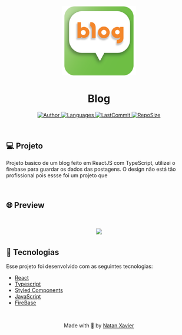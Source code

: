 <h1 align="center">
  <img alt="pokemon" title="#delicinha" src="github/logo.png" width="200px"/>
</h1>

<h1 align="center">Blog</h1>

<p align="center">
  <a href="https://github.com/nataxaa">
    <img alt="Author" src="https://img.shields.io/badge/author-nataxaa-33A1F2?style=flat-square">
  </a>

  <a href="#">
    <img alt="Languages" src="https://img.shields.io/github/languages/count/nataxaa/blog-reactjs?color=33A1F2&style=flat-square">
  </a>

  <a href="https://github.com/nataxaa/BarberShop/commits/master">
    <img alt="LastCommit" src="https://img.shields.io/github/last-commit/nataxaa/blog-reactjs?color=33A1F2&style=flat-square">
  </a>

  <a href="#">
    <img alt="RepoSize" src="https://img.shields.io/github/repo-size/nataxaa/blog-reactjs?color=33A1F2&style=flat-square">
  </a>

</p>

<br />

## 💻 Projeto

Projeto basico de um blog feito em ReactJS com TypeScript, utilizei o firebase para guardar os dados das postagens. O design 
não está tão profissional pois essse foi um projeto que 

<br />

## 🌐 Preview

<h1 align="center">
    <img src="github/projeto_blog.gif" />
</h1>

## 🚀 Tecnologias

Esse projeto foi desenvolvido com as seguintes tecnologias:

- [React](https://reactjs.org)
- [Typescript](https://www.typescriptlang.org/)
- [Styled Components](https://styled-components.com/)
- [JavaScript](https://www.javascript.com/)
- [FireBase](https://firebase.google.com/)

<br />


<p align="center">
  Made with 💙 by <a href="https://www.linkedin.com/in/natan-xavier-a266a0228/"> Natan Xavier </a>
</p>
